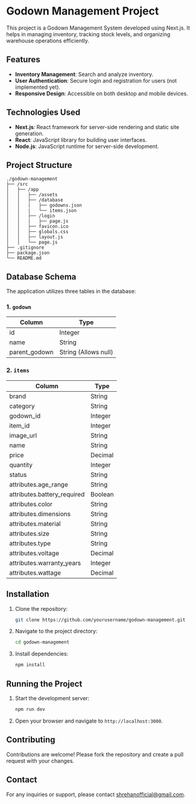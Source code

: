 # Godown Management Project

This project is a Godown Management System developed using Next.js. It helps in managing inventory, tracking stock levels, and organizing warehouse operations efficiently.

## Features

- **Inventory Management**: Search and analyze inventory.
- **User Authentication**: Secure login and registration for users (not implemented yet).
- **Responsive Design**: Accessible on both desktop and mobile devices.

## Technologies Used

- **Next.js**: React framework for server-side rendering and static site generation.
- **React**: JavaScript library for building user interfaces.
- **Node.js**: JavaScript runtime for server-side development.

## Project Structure
```
./godown-management
├── /src
│   ├── /app
│   │   ├── /assets
│   │   ├── /database
│   │   |   ├── godowns.json
│   │   |   └── items.json
│   │   ├── /login
│   │   |   ├── page.js
│   │   ├── favicon.ico
│   │   ├── globals.css
│   │   ├── layout.js
│   │   └── page.js
├── .gitignore
├── package.json
└── README.md
```

## Database Schema

The application utilizes three tables in the database:

### 1. `godown`

| Column        | Type   |
|---------------|--------|
| id            | Integer |
| name          | String  |
| parent_godown | String (Allows null) |

### 2. `items`

| Column                | Type    |
|-----------------------|---------|
| brand                 | String  |
| category              | String  |
| godown_id             | Integer |
| item_id               | Integer |
| image_url             | String  |
| name                  | String  |
| price                 | Decimal |
| quantity              | Integer |
| status                | String  |
| attributes.age_range  | String  |
| attributes.battery_required | Boolean |
| attributes.color      | String  |
| attributes.dimensions | String  |
| attributes.material    | String  |
| attributes.size       | String  |
| attributes.type       | String  |
| attributes.voltage     | Decimal |
| attributes.warranty_years | Integer |
| attributes.wattage    | Decimal |


## Installation

1. Clone the repository:
    ```bash
    git clone https://github.com/yourusername/godown-management.git
    ```
2. Navigate to the project directory:
    ```bash
    cd godown-management
    ```
3. Install dependencies:
    ```bash
    npm install
    ```

## Running the Project

1. Start the development server:
    ```bash
    npm run dev
    ```
2. Open your browser and navigate to `http://localhost:3000`.

## Contributing

Contributions are welcome! Please fork the repository and create a pull request with your changes.

## Contact

For any inquiries or support, please contact [shrehanofficial@gmail.com](mailto:shrehanofficial@gmail.com).

